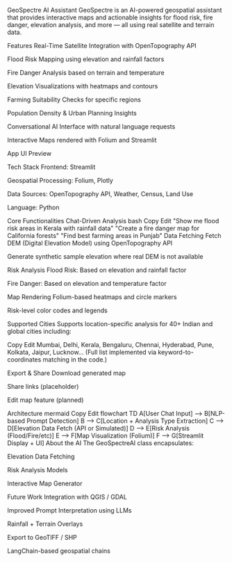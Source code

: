 GeoSpectre AI Assistant
GeoSpectre is an AI-powered geospatial assistant that provides interactive maps and actionable insights for flood risk, fire danger, elevation analysis, and more — all using real satellite and terrain data.

<!-- Add this image in your repo root folder -->

Features
Real-Time Satellite Integration with OpenTopography API

Flood Risk Mapping using elevation and rainfall factors

Fire Danger Analysis based on terrain and temperature

Elevation Visualizations with heatmaps and contours

Farming Suitability Checks for specific regions

Population Density & Urban Planning Insights

Conversational AI Interface with natural language requests

Interactive Maps rendered with Folium and Streamlit

App UI Preview



Tech Stack
Frontend: Streamlit

Geospatial Processing: Folium, Plotly

Data Sources: OpenTopography API, Weather, Census, Land Use

Language: Python

Core Functionalities
Chat-Driven Analysis
bash
Copy
Edit
"Show me flood risk areas in Kerala with rainfall data"
"Create a fire danger map for California forests"
"Find best farming areas in Punjab"
Data Fetching
Fetch DEM (Digital Elevation Model) using OpenTopography API

Generate synthetic sample elevation where real DEM is not available

Risk Analysis
Flood Risk: Based on elevation and rainfall factor

Fire Danger: Based on elevation and temperature factor

Map Rendering
Folium-based heatmaps and circle markers

Risk-level color codes and legends

Supported Cities
Supports location-specific analysis for 40+ Indian and global cities including:

Copy
Edit
Mumbai, Delhi, Kerala, Bengaluru, Chennai, Hyderabad, Pune, Kolkata, Jaipur, Lucknow...
(Full list implemented via keyword-to-coordinates matching in the code.)

Export & Share
Download generated map

Share links (placeholder)

Edit map feature (planned)

Architecture
mermaid
Copy
Edit
flowchart TD
    A[User Chat Input] --> B[NLP-based Prompt Detection]
    B --> C[Location + Analysis Type Extraction]
    C --> D[Elevation Data Fetch (API or Simulated)]
    D --> E[Risk Analysis (Flood/Fire/etc)]
    E --> F[Map Visualization (Folium)]
    F --> G[Streamlit Display + UI]
About the AI
The GeoSpectreAI class encapsulates:

Elevation Data Fetching

Risk Analysis Models

Interactive Map Generator

Future Work
Integration with QGIS / GDAL

Improved Prompt Interpretation using LLMs

Rainfall + Terrain Overlays

Export to GeoTIFF / SHP

LangChain-based geospatial chains

